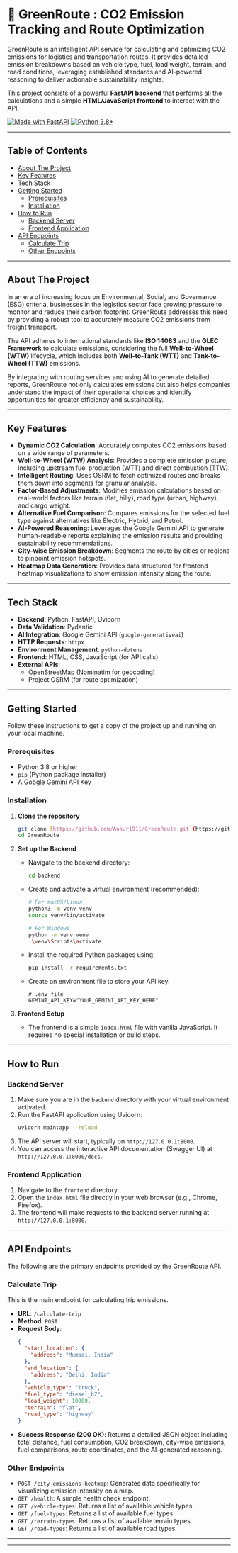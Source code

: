 # 🌿 GreenRoute : CO2 Emission Tracking and Route Optimization

GreenRoute is an intelligent API service for calculating and optimizing CO2 emissions for logistics and transportation routes. It provides detailed emission breakdowns based on vehicle type, fuel, load weight, terrain, and road conditions, leveraging established standards and AI-powered reasoning to deliver actionable sustainability insights.

This project consists of a powerful **FastAPI backend** that performs all the calculations and a simple **HTML/JavaScript frontend** to interact with the API.

[![Made with FastAPI](https://img.shields.io/badge/Made%20with-FastAPI-brightgreen.svg)](https://fastapi.tiangolo.com/)
[![Python 3.8+](https://img.shields.io/badge/python-3.8+-blue.svg)](https://www.python.org/downloads/release/python-380/)

***

## Table of Contents

- [About The Project](#about-the-project)
- [Key Features](#key-features)
- [Tech Stack](#tech-stack)
- [Getting Started](#getting-started)
  - [Prerequisites](#prerequisites)
  - [Installation](#installation)
- [How to Run](#how-to-run)
  - [Backend Server](#backend-server)
  - [Frontend Application](#frontend-application)
- [API Endpoints](#api-endpoints)
  - [Calculate Trip](#calculate-trip)
  - [Other Endpoints](#other-endpoints)

***

## About The Project

In an era of increasing focus on Environmental, Social, and Governance (ESG) criteria, businesses in the logistics sector face growing pressure to monitor and reduce their carbon footprint. GreenRoute addresses this need by providing a robust tool to accurately measure CO2 emissions from freight transport.

The API adheres to international standards like **ISO 14083** and the **GLEC Framework** to calculate emissions, considering the full **Well-to-Wheel (WTW)** lifecycle, which includes both **Well-to-Tank (WTT)** and **Tank-to-Wheel (TTW)** emissions.

By integrating with routing services and using AI to generate detailed reports, GreenRoute not only calculates emissions but also helps companies understand the impact of their operational choices and identify opportunities for greater efficiency and sustainability.

***

## Key Features

-   **Dynamic CO2 Calculation**: Accurately computes CO2 emissions based on a wide range of parameters.
-   **Well-to-Wheel (WTW) Analysis**: Provides a complete emission picture, including upstream fuel production (WTT) and direct combustion (TTW).
-   **Intelligent Routing**: Uses OSRM to fetch optimized routes and breaks them down into segments for granular analysis.
-   **Factor-Based Adjustments**: Modifies emission calculations based on real-world factors like terrain (flat, hilly), road type (urban, highway), and cargo weight.
-   **Alternative Fuel Comparison**: Compares emissions for the selected fuel type against alternatives like Electric, Hybrid, and Petrol.
-   **AI-Powered Reasoning**: Leverages the Google Gemini API to generate human-readable reports explaining the emission results and providing sustainability recommendations.
-   **City-wise Emission Breakdown**: Segments the route by cities or regions to pinpoint emission hotspots.
-   **Heatmap Data Generation**: Provides data structured for frontend heatmap visualizations to show emission intensity along the route.

***

## Tech Stack

-   **Backend**: Python, FastAPI, Uvicorn
-   **Data Validation**: Pydantic
-   **AI Integration**: Google Gemini API (`google-generativeai`)
-   **HTTP Requests**: `httpx`
-   **Environment Management**: `python-dotenv`
-   **Frontend**: HTML, CSS, JavaScript (for API calls)
-   **External APIs**:
    -   OpenStreetMap (Nominatim for geocoding)
    -   Project OSRM (for route optimization)

***

## Getting Started

Follow these instructions to get a copy of the project up and running on your local machine.

### Prerequisites

-   Python 3.8 or higher
-   `pip` (Python package installer)
-   A Google Gemini API Key

### Installation

1.  **Clone the repository**
    ```sh
    git clone [https://github.com/Ankur1911/GreenRoute.git](https://github.com/Ankur1911/GreenRoute.git)
    cd GreenRoute
    ```

2.  **Set up the Backend**
    -   Navigate to the backend directory:
        ```sh
        cd backend
        ```
    -   Create and activate a virtual environment (recommended):
        ```sh
        # For macOS/Linux
        python3 -m venv venv
        source venv/bin/activate

        # For Windows
        python -m venv venv
        .\venv\Scripts\activate
        ```
    -   Install the required Python packages using: 
        ```sh
        pip install -r requirements.txt
        ```
    -   Create an environment file to store your API key.
        ```
        # .env file
        GEMINI_API_KEY="YOUR_GEMINI_API_KEY_HERE"
        ```
      

3.  **Frontend Setup**
    -   The frontend is a simple `index.html` file with vanilla JavaScript. It requires no special installation or build steps.

***

## How to Run

### Backend Server

1.  Make sure you are in the `backend` directory with your virtual environment activated.
2.  Run the FastAPI application using Uvicorn:
    ```sh
    uvicorn main:app --reload
    ```
3.  The API server will start, typically on `http://127.0.0.1:8000`.
4.  You can access the interactive API documentation (Swagger UI) at `http://127.0.0.1:8000/docs`.

### Frontend Application

1.  Navigate to the `frontend` directory.
2.  Open the `index.html` file directly in your web browser (e.g., Chrome, Firefox).
3.  The frontend will make requests to the backend server running at `http://127.0.0.1:8000`.

***

## API Endpoints

The following are the primary endpoints provided by the GreenRoute API.

### Calculate Trip

This is the main endpoint for calculating trip emissions.

-   **URL**: `/calculate-trip`
-   **Method**: `POST`
-   **Request Body**:
    ```json
    {
      "start_location": {
        "address": "Mumbai, India"
      },
      "end_location": {
        "address": "Delhi, India"
      },
      "vehicle_type": "truck",
      "fuel_type": "diesel_b7",
      "load_weight": 10000,
      "terrain": "flat",
      "road_type": "highway"
    }
    ```
-   **Success Response (200 OK)**:
    Returns a detailed JSON object including total distance, fuel consumption, CO2 breakdown, city-wise emissions, fuel comparisons, route coordinates, and the AI-generated reasoning.

### Other Endpoints

-   `POST /city-emissions-heatmap`: Generates data specifically for visualizing emission intensity on a map.
-   `GET /health`: A simple health check endpoint.
-   `GET /vehicle-types`: Returns a list of available vehicle types.
-   `GET /fuel-types`: Returns a list of available fuel types.
-   `GET /terrain-types`: Returns a list of available terrain types.
-   `GET /road-types`: Returns a list of available road types.

***

---
